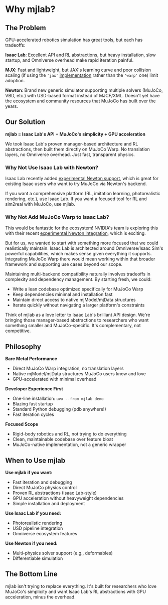 # Why mjlab?

## The Problem

GPU-accelerated robotics simulation has great tools, but each has tradeoffs:

**Isaac Lab**: Excellent API and RL abstractions, but heavy installation, slow startup, and Omniverse overhead make rapid iteration painful.

**MJX**: Fast and lightweight, but JAX's learning curve and poor collision scaling (if using the `'jax'` [implementation](https://github.com/google-deepmind/mujoco/blob/32e08f9507c9bdc5a1a5411c6fa9f0346542b038/mjx/mujoco/mjx/_src/types.py#L28-L33) rather than the `'warp'` one) limit adoption.

**Newton**: Brand new generic simulator supporting multiple solvers (MuJoCo, VBD, etc.) with USD-based format instead of MJCF/XML. Doesn't yet have the ecosystem and community resources that MuJoCo has built over the years.

## Our Solution

**mjlab = Isaac Lab's API + MuJoCo's simplicity + GPU acceleration**

We took Isaac Lab's proven manager-based architecture and RL abstractions, then built them directly on MuJoCo Warp. No translation layers, no Omniverse overhead. Just fast, transparent physics.

### Why Not Use Isaac Lab with Newton?

Isaac Lab recently added [experimental Newton support](https://github.com/isaac-sim/IsaacLab/tree/dev/newton), which is great for existing Isaac users who want to try MuJoCo via Newton's backend.

If you want a comprehensive platform (RL, imitation learning, photorealistic rendering, etc.), use Isaac Lab. If you want a focused tool for RL and sim2real with MuJoCo, use mjlab.

### Why Not Add MuJoCo Warp to Isaac Lab?

This would be fantastic for the ecosystem! NVIDIA's team is exploring this with their recent [experimental Newton integration](https://github.com/isaac-sim/IsaacLab/tree/dev/newton), which is exciting.

But for us, we wanted to start with something more focused that we could realistically maintain. Isaac Lab is architected around Omniverse/Isaac Sim's powerful capabilities, which makes sense given everything it supports. Integrating MuJoCo Warp there would mean working within that broader framework and supporting use cases beyond our scope.

Maintaining multi-backend compatibility naturally involves tradeoffs in complexity and dependency management. By starting fresh, we could:
- Write a lean codebase optimized specifically for MuJoCo Warp
- Keep dependencies minimal and installation fast
- Maintain direct access to native mjModel/mjData structures
- Iterate quickly without navigating a larger platform's constraints

Think of mjlab as a love letter to Isaac Lab's brilliant API design. We're bringing those manager-based abstractions to researchers who want something smaller and MuJoCo-specific. It's complementary, not competitive.

## Philosophy

**Bare Metal Performance**
- Direct MuJoCo Warp integration, no translation layers
- Native mjModel/mjData structures MuJoCo users know and love
- GPU-accelerated with minimal overhead

**Developer Experience First**
- One-line installation: `uvx --from mjlab demo`
- Blazing fast startup
- Standard Python debugging (pdb anywhere!)
- Fast iteration cycles

**Focused Scope**
- Rigid-body robotics and RL, not trying to do everything
- Clean, maintainable codebase over feature bloat
- MuJoCo-native implementation, not a generic wrapper

## When to Use mjlab

**Use mjlab if you want:**
- Fast iteration and debugging
- Direct MuJoCo physics control
- Proven RL abstractions (Isaac Lab-style)
- GPU acceleration without heavyweight dependencies
- Simple installation and deployment

**Use Isaac Lab if you need:**
- Photorealistic rendering
- USD pipeline integration
- Omniverse ecosystem features

**Use Newton if you need:**
- Multi-physics solver support (e.g., deformables)
- Differentiable simulation

## The Bottom Line

mjlab isn't trying to replace everything. It's built for researchers who love MuJoCo's simplicity and want Isaac Lab's RL abstractions with GPU acceleration, minus the overhead.
